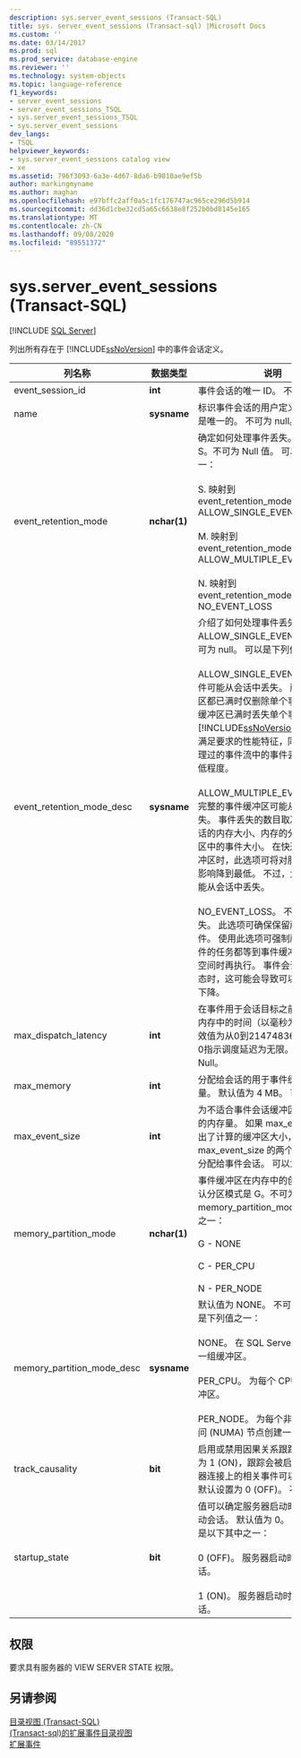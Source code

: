 ```yaml
---
description: sys.server_event_sessions (Transact-SQL)
title: sys. server_event_sessions (Transact-sql) |Microsoft Docs
ms.custom: ''
ms.date: 03/14/2017
ms.prod: sql
ms.prod_service: database-engine
ms.reviewer: ''
ms.technology: system-objects
ms.topic: language-reference
f1_keywords:
- server_event_sessions
- server_event_sessions_TSQL
- sys.server_event_sessions_TSQL
- sys.server_event_sessions
dev_langs:
- TSQL
helpviewer_keywords:
- sys.server_event_sessions catalog view
- xe
ms.assetid: 796f3093-6a3e-4d67-8da6-b9810ae9ef5b
author: markingmyname
ms.author: maghan
ms.openlocfilehash: e97bffc2aff0a5c1fc176747ac965ce296d5b914
ms.sourcegitcommit: dd36d1cbe32cd5a65c6638e8f252b0bd8145e165
ms.translationtype: MT
ms.contentlocale: zh-CN
ms.lasthandoff: 09/08/2020
ms.locfileid: "89551372"
---
```

# <a name="sysserver_event_sessions-transact-sql"></a>sys.server_event_sessions (Transact-SQL)
[!INCLUDE [SQL Server](../../includes/applies-to-version/sqlserver.md)]

  列出所有存在于 [!INCLUDE[ssNoVersion](../../includes/ssnoversion-md.md)] 中的事件会话定义。  
  
|列名称|数据类型|说明|  
|-----------------|---------------|-----------------|  
|event_session_id|**int**|事件会话的唯一 ID。 不可为 null。|  
|name|**sysname**|标识事件会话的用户定义名称。 名称是唯一的。 不可为 null。|  
|event_retention_mode|**nchar(1)**|确定如何处理事件丢失。 默认值为 S。不可为 Null 值。 可以是下列值之一：<br /><br /> S. 映射到 event_retention_mode_desc = ALLOW_SINGLE_EVENT_LOSS<br /><br /> M. 映射到 event_retention_mode_desc = ALLOW_MULTIPLE_EVENT_LOSS<br /><br /> N. 映射到 event_retention_mode_desc = NO_EVENT_LOSS|  
|event_retention_mode_desc|**sysname**|介绍了如何处理事件丢失。 默认为 ALLOW_SINGLE_EVENT_LOSS。 不可为 null。 可以是下列值之一：<br /><br /> ALLOW_SINGLE_EVENT_LOSS。 事件可能从会话中丢失。 所有事件缓冲区都已满时仅删除单个事件。 通过在缓冲区已满时丢失单个事件，[!INCLUDE[ssNoVersion](../../includes/ssnoversion-md.md)] 可实现足以满足要求的性能特征，同时还可使处理过的事件流中的事件丢失下降到最低程度。<br /><br /> ALLOW_MULTIPLE_EVENT_LOSS。 完整的事件缓冲区可能从会话中丢失。 事件丢失的数目取决于分配给会话的内存大小、内存的分区以及缓冲区中的事件大小。 在快速填充事件缓冲区时，此选项可将对服务器性能的影响降到最低。 不过，大量的事件可能从会话中丢失。<br /><br /> NO_EVENT_LOSS。 不允许事件丢失。 此选项可确保保留所有引发的事件。 使用此选项可强制所有可激发事件的任务都等到事件缓冲区中有可用空间时再执行。 事件会话处于活动状态时，这可能会导致可以察觉的性能下降。|  
|max_dispatch_latency|**int**|在事件用于会话目标之前将其缓存在内存中的时间（以毫秒为单位）。 有效值为从0到2147483648，0。 值0指示调度延迟为无限。 可以为 Null。|  
|max_memory|**int**|分配给会话的用于事件缓冲的内存量。 默认值为 4 MB。 可以为 Null。|  
|max_event_size|**int**|为不适合事件会话缓冲区的事件保留的内存量。 如果 max_event_size 超出了计算的缓冲区大小，max_event_size 的两个附加缓冲区将分配给事件会话。 可以为 Null。|  
|memory_partition_mode|**nchar(1)**|事件缓冲区在内存中的创建位置。 默认分区模式是 G。不可为 Null 值。 memory_partition_mode 是以下其中之一：<br /><br /> G - NONE<br /><br /> C - PER_CPU<br /><br /> N - PER_NODE|  
|memory_partition_mode_desc|**sysname**|默认值为 NONE。 不可为 null。 可以是下列值之一：<br /><br /> NONE。 在 SQL Server 实例中创建一组缓冲区。<br /><br /> PER_CPU。 为每个 CPU 创建一组缓冲区。<br /><br /> PER_NODE。 为每个非一致性内存访问 (NUMA) 节点创建一组缓冲区。|  
|track_causality|**bit**|启用或禁用因果关系跟踪。 如果设置为 1 (ON)，跟踪会被启用且不同服务器连接上的相关事件可以建立关联。 默认设置为 0 (OFF)。 不可为 null。|  
|startup_state|**bit**|值可以确定服务器启动时是否自动启动会话。 默认值为 0。 不可为 null。 是以下其中之一：<br /><br /> 0 (OFF)。 服务器启动时不启动会话。<br /><br /> 1 (ON)。 服务器启动时启动事件会话。|  
  
## <a name="permissions"></a>权限  
 要求具有服务器的 VIEW SERVER STATE 权限。  
  
## <a name="see-also"></a>另请参阅  
 [目录视图 (Transact-SQL)](../../relational-databases/system-catalog-views/catalog-views-transact-sql.md)   
 [&#40;Transact-sql&#41;的扩展事件目录视图 ](../../relational-databases/system-catalog-views/extended-events-catalog-views-transact-sql.md)   
 [扩展事件](../../relational-databases/extended-events/extended-events.md)  
  
  
